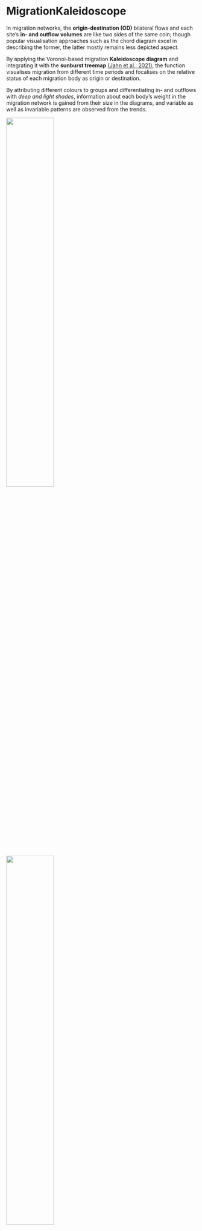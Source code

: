 # MigrationKaleidoscope

In migration networks, the **origin-destination (OD)** bilateral flows and each site’s **in- and outflow volumes** are like two sides of the same coin; though popular visualisation approaches such as the chord diagram excel in describing the former, the latter mostly remains less depicted aspect. <br />

By applying the Voronoi-based migration **Kaleidoscope diagram** and integrating it with the **sunburst treemap** [(Jahn et al., 2021)](https://github.com/m-jahn/WeightedTreemaps), the function visualises migration from different time periods and focalises on the relative status of each migration body as origin or destination. <br />

By attributing different colours to groups and differentiating in- and outflows with *deep and light shades*, information about each body’s weight in the migration network is gained from their size in the diagrams, and variable as well as invariable patterns are observed from the trends. 

<img src="https://github.com/Zhibin-Xu/MigrationKaleidoscope/blob/main/MigrationKaleidoscope.png" width=50% height=50%>

<img src="https://github.com/Zhibin-Xu/MigrationKaleidoscope/blob/main/StackedBarplot.png" width=50% height=50%>

## Introduction
>  [Gu and Xu (2022)](https://doi.org/10.1177/23998083221082916) present a diachronic visualisation of China’s internal migration patterns at the country, region and province level simultaneously. They achieve this through an innovative repurposing and expansion of the Voronoi-based Kaleidoscope diagram developed by the [German Federal Statistical Office (2022)](https://www.destatis.de/EN/Themes/Economy/Prices/Consumer-Price-Index/price-kaleidoscope-overview.html) for monitoring price trends of goods and services ... The three short articles published as “Featured graphics” in this issue provide excellent examples of what we are looking for in future submissions.<br />
>  
>  ——***Environment and Planning B: Urban Analytics and City Science*** Editorial, [First Published April 19, 2022](https://doi.org/10.1177/23998083221096895)

## Installation

Use the following code to install from GitHub.

```bash
devtools::install_github("Zhibin-Xu/MigrationKaleidoscope")
```

## Data Format 
 
 <img src="https://github.com/Zhibin-Xu/MigrationKaleidoscope/blob/main/DataFormat.png" width=100% height=100%>
 
 - **The Hierarchies:** The hierarchies are named h1, h2 ... etc., note that the level to be labeled can be customized, such as **"Beijing 4.23"** serves both as the second level indicator and a label string. Meanwhile, the lowest level should end with **"-in"** and **"-out"**.
 - **The color:** A numeric series starting from 1 and should be in accordance to the label level. The color column should be sorted in ascending order.
 - **The value:** Values defining the cells' and labels' sizes.
 - **The year:** Year for the time series.
 
## Usage
The package requires 4 compulsory parameters:
- **data_name:** the name of the csv file for data input that has been described above, such as **"xx.csv"**. 
- **label_level:** the level of the hierarchical data to be used for labeling, such as **2**.
- **color_palette_original:** the hex color codes for representing different groups of data, should be of the same length as the labeled level, such as **c("#ee3437","#0081c1","#9d55a2","#0bae57")**.
- **year:** the year selected to present the data, should be one of the **year** column elements.<br />

as well as 3 optional parameters:
- **seed:** the seed to initiate the Kaleidoscope diagram, for different seeds give rise to different or even zero patterns, depending on the convergence of the state.
- **title:** the title for the stacked barplots, should be in quotes.
- **subtitle:** the subtitle for the stacked barplots, should also be in quotes.
 
 After all parameters are determined, run the following codes with sample data:

```bash
library(MigrationKaleidoscope)
MigrationKaleidoscope(data_name = "MigrationChina.csv",
                      label_level = 2,
                      color_palette_original = c("#ee3437","#0081c1",
                                                 "#9d55a2","#0bae57"),
                      year = "2010-2015",seed = 114,
                      title = "China's Internal Migration (Million)",
                      subtitle = "source: National Population Census of the People's Republic of China"
)
```

## Citation
Please cite in this form (APA for example):

> Gu, H., & Xu, Z. (2022). Kaleidoscope visualisation of China’s internal migration, 1985–2020. *Environment and Planning B: Urban Analytics and City Science*. https://doi.org/10.1177/23998083221082916

## Acknowledgements
This package relies greatly on the seminal work of [Michael Jahn, David Leslie and Ahmadou Dicko (2021)](https://github.com/m-jahn/WeightedTreemaps) which makes possible the creation of voronoi and sunburst treemaps. Based on their original version of treemaps, this package integrated voronoi and sunburst diagrams as well as attached circular labels to better illustrate the values of each component. We would like to extend our genuine gratitude to their generous contribution and devotion.

